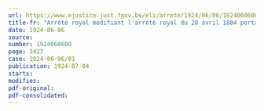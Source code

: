 ```yaml
---
url: https://www.ejustice.just.fgov.be/eli/arrete/1924/06/06/1924060600/justel
title-fr: "Arrêté royal modifiant l'arrêté royal du 28 avril 1884 portant règlement général sur la police des mines"
date: 1924-06-06
source:
number: 1924060600
page: 3427
case: 1924-06-06/01
publication: 1924-07-04
starts:
modifies:
pdf-original:
pdf-consolidated:
---
```


